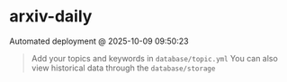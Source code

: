 # arxiv-daily
 Automated deployment @ 2025-10-09 09:50:23
> Add your topics and keywords in `database/topic.yml` 
> You can also view historical data through the `database/storage` 

